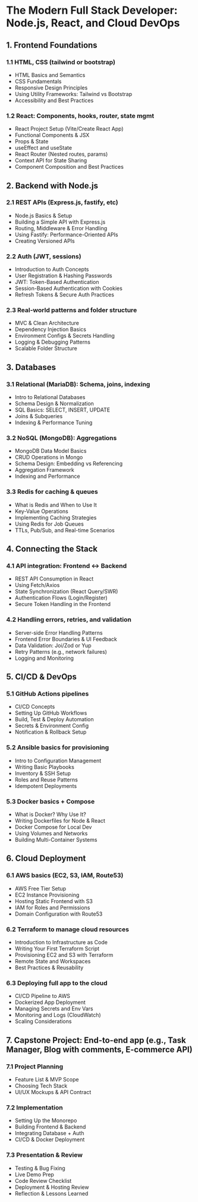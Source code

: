# The Modern Full Stack Developer: Node.js, React, and Cloud DevOps
## 1. Frontend Foundations
### 1.1 HTML, CSS (tailwind or bootstrap)
- HTML Basics and Semantics
- CSS Fundamentals
- Responsive Design Principles
- Using Utility Frameworks: Tailwind vs Bootstrap
- Accessibility and Best Practices
### 1.2 React: Components, hooks, router, state mgmt
- React Project Setup (Vite/Create React App)
- Functional Components & JSX
- Props & State
- useEffect and useState
- React Router (Nested routes, params)
- Context API for State Sharing
- Component Composition and Best Practices

## 2. Backend with Node.js
### 2.1 REST APIs (Express.js, fastify, etc)
- Node.js Basics & Setup
- Building a Simple API with Express.js
- Routing, Middleware & Error Handling
- Using Fastify: Performance-Oriented APIs
- Creating Versioned APIs
### 2.2 Auth (JWT, sessions)
- Introduction to Auth Concepts
- User Registration & Hashing Passwords
- JWT: Token-Based Authentication
- Session-Based Authentication with Cookies
- Refresh Tokens & Secure Auth Practices
### 2.3 Real-world patterns and folder structure
- MVC & Clean Architecture
- Dependency Injection Basics
- Environment Configs & Secrets Handling
- Logging & Debugging Patterns
- Scalable Folder Structure

## 3. Databases
### 3.1 Relational (MariaDB): Schema, joins, indexing
- Intro to Relational Databases
- Schema Design & Normalization
- SQL Basics: SELECT, INSERT, UPDATE
- Joins & Subqueries
- Indexing & Performance Tuning
### 3.2 NoSQL (MongoDB): Aggregations
- MongoDB Data Model Basics
- CRUD Operations in Mongo
- Schema Design: Embedding vs Referencing
- Aggregation Framework
- Indexing and Performance
### 3.3 Redis for caching & queues
- What is Redis and When to Use It
- Key-Value Operations
- Implementing Caching Strategies
- Using Redis for Job Queues
- TTLs, Pub/Sub, and Real-time Scenarios

## 4. Connecting the Stack
### 4.1 API integration: Frontend ↔ Backend
- REST API Consumption in React
- Using Fetch/Axios
- State Synchronization (React Query/SWR)
- Authentication Flows (Login/Register)
- Secure Token Handling in the Frontend
### 4.2 Handling errors, retries, and validation
- Server-side Error Handling Patterns
- Frontend Error Boundaries & UI Feedback
- Data Validation: Joi/Zod or Yup
- Retry Patterns (e.g., network failures)
- Logging and Monitoring

## 5. CI/CD & DevOps
### 5.1 GitHub Actions pipelines
- CI/CD Concepts
- Setting Up GitHub Workflows
- Build, Test & Deploy Automation
- Secrets & Environment Config
- Notification & Rollback Setup  
### 5.2 Ansible basics for provisioning
- Intro to Configuration Management
- Writing Basic Playbooks
- Inventory & SSH Setup
- Roles and Reuse Patterns
- Idempotent Deployments
### 5.3 Docker basics + Compose
- What is Docker? Why Use It?
- Writing Dockerfiles for Node & React
- Docker Compose for Local Dev
- Using Volumes and Networks
- Building Multi-Container Systems

## 6. Cloud Deployment
### 6.1 AWS basics (EC2, S3, IAM, Route53)
- AWS Free Tier Setup
- EC2 Instance Provisioning
- Hosting Static Frontend with S3
- IAM for Roles and Permissions
- Domain Configuration with Route53
### 6.2 Terraform to manage cloud resources
- Introduction to Infrastructure as Code
- Writing Your First Terraform Script
- Provisioning EC2 and S3 with Terraform
- Remote State and Workspaces
- Best Practices & Reusability
### 6.3 Deploying full app to the cloud
- CI/CD Pipeline to AWS
- Dockerized App Deployment
- Managing Secrets and Env Vars
- Monitoring and Logs (CloudWatch)
- Scaling Considerations

## 7. Capstone Project: End-to-end app (e.g., Task Manager, Blog with comments, E-commerce API)
### 7.1 Project Planning
- Feature List & MVP Scope
- Choosing Tech Stack
- UI/UX Mockups & API Contract
### 7.2 Implementation
- Setting Up the Monorepo
- Building Frontend & Backend
- Integrating Database + Auth
- CI/CD & Docker Deployment
### 7.3 Presentation & Review
- Testing & Bug Fixing
- Live Demo Prep
- Code Review Checklist
- Deployment & Hosting Review
- Reflection & Lessons Learned
